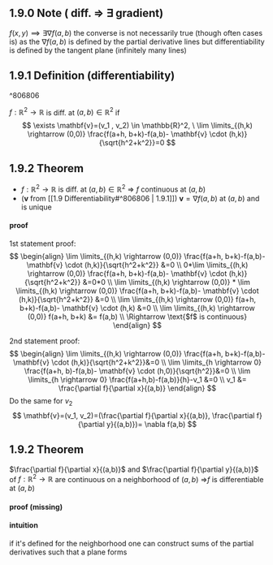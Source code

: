 ## 1.9.0 Note ( diff. => $\exists$ gradient)
$f(x,y) \implies \exists \nabla f(a,b)$
the converse is not necessarily true (though often cases is) as the $\nabla f(a,b)$ is defined by the partial derivative lines but differentiability is defined by the tangent plane (infinitely many lines)

## 1.9.1 Definition (differentiability)

^806806

$f : \mathbb{R}^2 \rightarrow \mathbb{R}$ is diff. at $(a,b) \in \mathbb{R}^2$ if
$$
\exists \mathbf{v}=(v_1 , v_2) \in \mathbb{R}^2, \ \lim \limits_{(h,k) \rightarrow (0,0)} \frac{f(a+h, b+k)-f(a,b)- \mathbf{v} \cdot (h,k)}{\sqrt{h^2+k^2}}=0
$$

## 1.9.2 Theorem
- $f: \mathbb{R}^2 \rightarrow \mathbb{R}$ is diff. at $(a,b) \in \mathbb{R}^2$ => $f$ continuous at $(a,b)$
- ($\mathbf{v}$ from [[1.9 Differentiability#^806806 | 1.9.1]]) $\mathbf{v} = \nabla f(a,b)$ at $(a,b)$ and is unique

#### proof

1st statement proof:
$$
\begin{align}
\lim \limits_{(h,k) \rightarrow (0,0)} \frac{f(a+h, b+k)-f(a,b)- \mathbf{v} \cdot (h,k)}{\sqrt{h^2+k^2}} &=0 \\
0*\lim \limits_{(h,k) \rightarrow (0,0)} \frac{f(a+h, b+k)-f(a,b)- \mathbf{v} \cdot (h,k)}{\sqrt{h^2+k^2}} &=0*0 \\
\lim \limits_{(h,k) \rightarrow (0,0)} * \lim \limits_{(h,k) \rightarrow (0,0)} \frac{f(a+h, b+k)-f(a,b)- \mathbf{v} \cdot (h,k)}{\sqrt{h^2+k^2}} &=0 \\
\lim \limits_{(h,k) \rightarrow (0,0)} f(a+h, b+k)-f(a,b)- \mathbf{v} \cdot (h,k) &=0 \\
\lim \limits_{(h,k) \rightarrow (0,0)} f(a+h, b+k) &= f(a,b) \\
\Rightarrow \text{$f$ is continuous}
\end{align}
$$

2nd statement proof:
$$
\begin{align}
\lim \limits_{(h,k) \rightarrow (0,0)} \frac{f(a+h, b+k)-f(a,b)- \mathbf{v} \cdot (h,k)}{\sqrt{h^2+k^2}}&=0 \\
\lim \limits_{h \rightarrow 0} \frac{f(a+h, b)-f(a,b)- \mathbf{v} \cdot (h,0)}{\sqrt{h^2}}&=0 \\
\lim \limits_{h \rightarrow 0} \frac{f(a+h,b)-f(a,b)}{h}-v_1 &=0 \\
v_1 &= \frac{\partial f}{\partial x}{(a,b)}
\end{align}
$$
Do the same for $v_2$
$$
\mathbf{v}=(v_1, v_2)=(\frac{\partial f}{\partial x}{(a,b)}, \frac{\partial f}{\partial y}{(a,b)})= \nabla f(a,b)
$$

## 1.9.2 Theorem
$\frac{\partial f}{\partial x}{(a,b)}$ and $\frac{\partial f}{\partial y}{(a,b)}$ of $f: \mathbb{R}^2 \rightarrow \mathbb{R}$ are continuous on a neighborhood of $(a,b)$ =>$f$ is differentiable at $(a,b)$

#### proof (missing)

#### intuition
if it's defined for the neighborhood one can construct sums of the partial derivatives such that a plane forms

